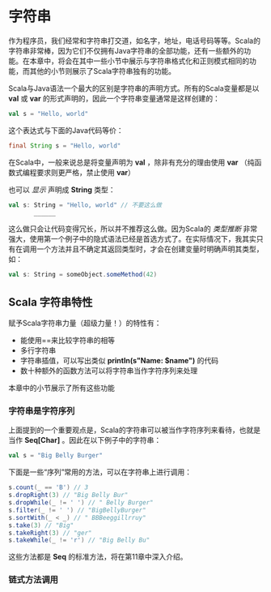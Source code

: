 #  字符串

作为程序员，我们经常和字符串打交道，如名字，地址，电话号码等等。Scala的字符串非常棒，因为它们不仅拥有Java字符串的全部功能，还有一些额外的功能。在本章中，将会在其中一些小节中展示与字符串格式化和正则模式相同的功能，而其他的小节则展示了Scala字符串独有的功能。

Scala与Java语法一个最大的区别是字符串的声明方式。所有的Scala变量都是以 **val** 或 **var** 的形式声明的，因此一个字符串变量通常是这样创建的：

```scala
val s = "Hello, world"
```

这个表达式与下面的Java代码等价：

```java
final String s = "Hello, world"
```

在Scala中，一般来说总是将变量声明为 **val** ，除非有充分的理由使用 **var** （纯函数式编程要求则更严格，禁止使用 **var**）

也可以 *显示* 声明成 **String** 类型：

```scala
val s: String = "Hello, world" // 不要这么做
       ______
```

这么做只会让代码变得冗长，所以并不推荐这么做。因为Scala的 *类型推断* 非常强大，使用第一个例子中的隐式语法已经是首选方式了。在实际情况下，我其实只有在调用一个方法并且不确定其返回类型时，才会在创建变量时明确声明其类型，如：

```scala
val s: String = someObject.someMethod(42)
```

## Scala 字符串特性

赋予Scala字符串力量（超级力量！）的特性有：

- 能使用==来比较字符串的相等
- 多行字符串
- 字符串插值，可以写出类似 **println(s"Name: $name")** 的代码
- 数十种额外的函数方法可以将字符串当作字符序列来处理

本章中的小节展示了所有这些功能

### 字符串是字符序列

上面提到的一个重要观点是，Scala的字符串可以被当作字符序列来看待，也就是当作 **Seq[Char]** 。因此在以下例子中的字符串：

```scala
val s = "Big Belly Burger"
```

下面是一些“序列”常用的方法，可以在字符串上进行调用：

```scala
s.count(_ == 'B') // 3
s.dropRight(3) // "Big Belly Bur"
s.dropWhile(_ != ' ') // " Belly Burger"
s.filter(_ != ' ') // "BigBellyBurger"
s.sortWith(_ < _) // " BBBeeggillrruy"
s.take(3) // "Big"
s.takeRight(3) // "ger"
s.takeWhile(_ != 'r') // "Big Belly Bu"
```

这些方法都是 **Seq** 的标准方法，将在第11章中深入介绍。

### 链式方法调用

